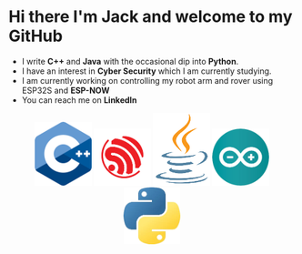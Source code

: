  Hi there I'm Jack and welcome to my GitHub 
=======
- I write **C++** and **Java** with the occasional dip into **Python**.
- I have an interest in **Cyber Security** which I am currently studying.
- I am currently working on controlling my robot arm and rover using ESP32S and **ESP-NOW** 
- You can reach me on **LinkedIn**
<p align="center">


  <img src="assets/c++Logo.png" alt="c++ Logo" height="112" width="100" />
  <img src="assets/esp32Logo.png" alt="esp32 logo" height="100" width="100" />
  <img src="assets/javaLogo.png" alt="java Logo" height="128" width="100" />
  <img src="assets/arduinoLogo.png" alt="Arduino logo" height="100" width="100" />
  <img src="assets/pythonLogo.png" alt="python logo" height="100" width="100" />
 </p>

<!--
**UNIJackS/UNIJackS** is a ✨ _special_ ✨ repository because its `README.md` (this file) appears on your GitHub profile.

Here are some ideas to get you started:

- 🔭 I’m currently working on ...
- 🌱 I’m currently learning ...
- 👯 I’m looking to collaborate on ...
- 🤔 I’m looking for help with ...
- 💬 Ask me about ...
- 📫 How to reach me: ...
- 😄 Pronouns: ...
- ⚡ Fun fact: ...
-->

